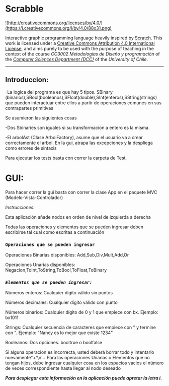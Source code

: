 # Scrabble

![http://creativecommons.org/licenses/by/4.0/](https://i.creativecommons.org/l/by/4.0/88x31.png)

Interactive graphic programming language heavily inspired by 
[Scratch](https://scratch.mit.edu).
This work is licensed under a
[Creative Commons Attribution 4.0 International License](http://creativecommons.org/licenses/by/4.0/), 
and aims purely to be used with the purpose of teaching in the context of the course 
_CC3002 Metodologías de Diseño y programación_ of the 
[_Computer Sciences Department (DCC)_](https://www.dcc.uchile.cl) of the 
_University of Chile_.

---



## Introduccion:

-La logica del programa es que hay 5 tipos. SBinary (binarios),SBool(booleanos),SFloat(double),SInt(enteros),SString(strings)
que pueden interactuar entre ellos a partir de operaciones comunes en sus contrapartes primitivas

Se asumieron las siguientes cosas 

-Dos Sbinaries son iguales si su transformacion a entero es la misma.

-El arbolAst (Clase ArbolFactory), asume que el usuario va a crear correctamente el arbol. En la gui, atrapa las excepciones y la despliega como errores de sintaxis

Para ejecutar los tests basta con correr la carpeta de Test.

# **GUI:**

Para hacer correr la gui basta con correr la clase App en el paquete MVC (Modelo-Vista-Controlador)

_Instrucciones:_

Esta aplicación añade nodos en orden de nivel de izquierda a derecha

Todas las operaciones y elementos que se pueden ingresar deben escribirse tal cual como escritas a continuación

### `Operaciones que se pueden ingresar`

Operaciones Binarias disponibles: Add,Sub,Div,Mult,Add,Or

Operaciones Unarias disponibles: Negacion,ToInt,ToString,ToBool,ToFloat,ToBinary

### _**`Elementos que se pueden ingresar:`**_

Números enteros: Cualquier dígito válido sin puntos

Números decimales: Cualquier dígito válido con punto

Números binarios: Cualquier dígito de 0 y 1 que empiece con bx. Ejemplo: bx1011

Strings: Cualquier secuencia de caracteres que empiece con " y termine con ". Ejemplo: "Nancy es lo mejor que existe 1234"

Booleanos: Dos opciones. booltrue o boolfalse

Si alguna operacion es incorrecta, usted deberá borrar todo y intentarlo nuevamente"+'\n'+
Para las operaciones Unarias o Elementos que no tengan hijos, debe ingresar cualquier cosa en los espacios vacios el número de veces correspondiente hasta llegar al nodo deseado


**_Para desplegar esta información en la aplicación puede apretar la letra i._**
